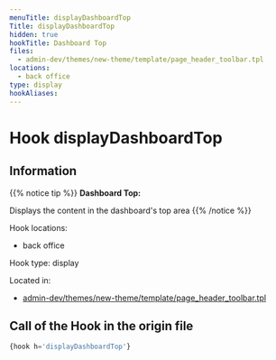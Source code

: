 ```yaml
---
menuTitle: displayDashboardTop
Title: displayDashboardTop
hidden: true
hookTitle: Dashboard Top
files:
  - admin-dev/themes/new-theme/template/page_header_toolbar.tpl
locations:
  - back office
type: display
hookAliases:
---
```


# Hook displayDashboardTop

## Information

{{% notice tip %}}
**Dashboard Top:** 

Displays the content in the dashboard's top area
{{% /notice %}}

Hook locations: 
  - back office

Hook type: display

Located in: 
  - [admin-dev/themes/new-theme/template/page_header_toolbar.tpl](https://github.com/PrestaShop/PrestaShop/blob/8.0.x/admin-dev/themes/new-theme/template/page_header_toolbar.tpl)

## Call of the Hook in the origin file

```php
{hook h='displayDashboardTop'}
```